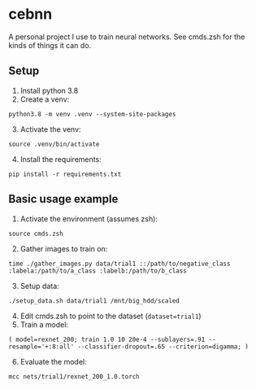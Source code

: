 # cebnn

A personal project I use to train neural networks. See cmds.zsh for the kinds of things it can do.

## Setup

1. Install python 3.8
2. Create a venv:
```
python3.8 -m venv .venv --system-site-packages
```
3. Activate the venv:
```
source .venv/bin/activate
```
4. Install the requirements:
```
pip install -r requirements.txt
```

## Basic usage example

1. Activate the environment (assumes zsh):
```
source cmds.zsh
```
2. Gather images to train on:
```
time ./gather_images.py data/trial1 ::/path/to/negative_class :labela:/path/to/a_class :labelb:/path/to/b_class
```
3. Setup data:
```
./setup_data.sh data/trial1 /mnt/big_hdd/scaled
```
4. Edit cmds.zsh to point to the dataset (`dataset=trial1`)
5. Train a model:
```
( model=rexnet_200; train 1.0 10 20e-4 --sublayers=.91 --resample='+:8:all' --classifier-dropout=.65 --criterion=digamma; )
```
6. Evaluate the model:
```
mcc nets/trial1/rexnet_200_1.0.torch
```
